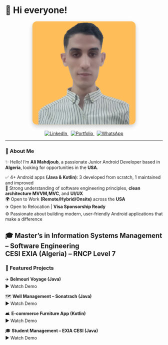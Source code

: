 # 👦 Hi everyone!

<div align="center">
  <img src="FREE%20(6).png" alt="Profile Picture" width="330" style="border-radius: 14px; box-shadow: 0 6px 14px rgba(0,0,0,0.2);" />
</div>

<br/>

<div align="center">

  <!-- LinkedIn -->
  <a href="https://www.linkedin.com/in/ton-profil" target="_blank">
    <img src="https://img.shields.io/badge/LinkedIn-0A66C2?style=for-the-badge&logo=linkedin&logoColor=white" alt="LinkedIn" />
  </a>
  &nbsp;

  <!-- Portfolio (noir simple) -->
  <a href="https://tonportfolio.com" target="_blank">
    <img src="https://img.shields.io/badge/Portfolio-000000?style=for-the-badge&logo=firefox&logoColor=white" alt="Portfolio" />
  </a>
  &nbsp;

  <!-- WhatsApp -->
  <a href="https://wa.me/33612345678" target="_blank">
    <img src="https://img.shields.io/badge/WhatsApp-25D366?style=for-the-badge&logo=whatsapp&logoColor=white" alt="WhatsApp" />
  </a>

</div>

---

### 👋 About Me  
✨ Hello! I’m **Ali Mahdjoub**, a passionate Junior Android Developer based in **Algeria**, looking for opportunities in the **USA**.

✅ 4+ Android apps **(Java & Kotlin)**: 3 developed from scratch, 1 maintained and improved  
🧩 Strong understanding of software engineering principles, **clean architecture MVVM,MVC**, and **UI/UX**  
🌍 Open to Work **(Remote/Hybrid/Onsite)** across the **USA**  
✈️ Open to Relocation | **Visa Sponsorship Ready**  
⚙️ Passionate about building modern, user-friendly Android applications that make a difference

🎓 Master’s in Information Systems Management – Software Engineering  
**CESI EXIA (Algeria) – RNCP Level 7**
---

### 🚀 Featured Projects

✈️ **Belmouri Voyage (Java)**  
▶ Watch Demo

🗺️ **Well Management – Sonatrach (Java)**  
▶ Watch Demo

🛋️ **E-commerce Furniture App (Kotlin)**  
▶ Watch Demo

🎓 **Student Management – EXIA CESI (Java)**  
▶ Watch Demo
